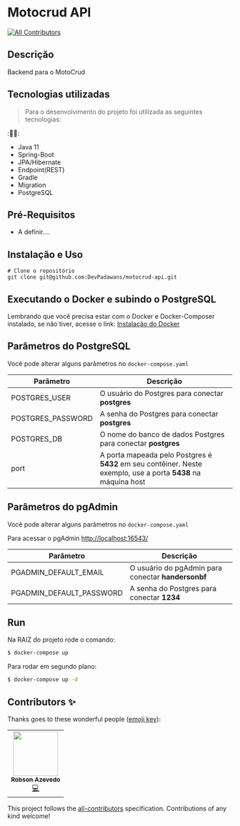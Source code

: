 # Motocrud API
<!-- ALL-CONTRIBUTORS-BADGE:START - Do not remove or modify this section -->
[![All Contributors](https://img.shields.io/badge/all_contributors-1-orange.svg?style=flat-square)](#contributors-)
<!-- ALL-CONTRIBUTORS-BADGE:END -->

## Descrição
Backend para o MotoCrud

## Tecnologias utilizadas


> Para o desenvolvimento do projeto foi utilizada as seguintes tecnologias:


::technologist:: 

 - Java 11 
 - Spring-Boot 
 - JPA/Hibernate
 - Endpoint(REST)
 - Gradle
 - Migration
 - PostgreSQL


## Pré-Requisitos
- A definir....

## Instalação e Uso

```
# Clone o repositório
git clone git@github.com:DevPadawans/motocrud-api.git

```

## Executando o Docker e subindo o PostgreSQL

Lembrando que você precisa estar com o Docker e Docker-Composer instalado, se não tiver, acesse o link: [Instalação do Docker](https://docs.docker.com/engine/install/)

## Parâmetros do PostgreSQL
Você pode alterar alguns parâmetros no  `docker-compose.yaml`

| Parâmetro | Descrição |
| ------ | ------ |
| POSTGRES_USER | O usuário do Postgres para conectar **postgres** |
| POSTGRES_PASSWORD | A senha do Postgres para conectar **postgres** |
| POSTGRES_DB | O nome do banco de dados Postgres para conectar **postgres** |
| port | A porta mapeada pelo Postgres é **5432** em seu contêiner. Neste exemplo, use a porta **5438** na máquina host |

## Parâmetros do pgAdmin
Você pode alterar alguns parâmetros no  `docker-compose.yaml`

Para acessar o pgAdmin [http://localhost:16543/](http://localhost:16543/)

| Parâmetro | Descrição |
| ------ | ------ |
| PGADMIN_DEFAULT_EMAIL | O usuário do pgAdmin para conectar **handersonbf** |
| PGADMIN_DEFAULT_PASSWORD | A senha do Postgres para conectar **1234** |

## Run

Na RAIZ do projeto rode o comando:

```sh
$ docker-compose up
```
Para rodar em segundo plano:

```sh
$ docker-compose up -d
```






## Contributors ✨

Thanks goes to these wonderful people ([emoji key](https://allcontributors.org/docs/en/emoji-key)):

<!-- ALL-CONTRIBUTORS-LIST:START - Do not remove or modify this section -->
<!-- prettier-ignore-start -->
<!-- markdownlint-disable -->
<table>
  <tr>
    <td align="center"><a href="https://github.com/robsonprod"><img src="https://avatars.githubusercontent.com/u/6569461?v=4?s=100" width="100px;" alt=""/><br /><sub><b>Robson Azevedo</b></sub></a><br /><a href="https://github.com/DevPadawans/motocrud-api/commits?author=robsonprod" title="Code">💻</a></td>
  </tr>
</table>

<!-- markdownlint-restore -->
<!-- prettier-ignore-end -->

<!-- ALL-CONTRIBUTORS-LIST:END -->

This project follows the [all-contributors](https://github.com/all-contributors/all-contributors) specification. Contributions of any kind welcome!